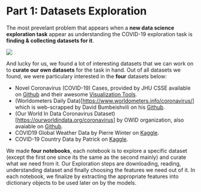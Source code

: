 # Part 1: Datasets Exploration 

The most prevelant problem that appears when a **new data science exploration task** appear as understanding the COVID-19 exploration task is **finding & collecting datasets for it**.

![](https://miro.medium.com/max/1200/1*GRHR16nydMdpADOi5MIk_w.jpeg)

And lucky for us, we found a lot of interesting datasets that we can work on to **curate our own datasets** for the task in hand.
Out of all datasets we found, we were particulary interested in the **four** datasets below:

* Novel Coronavirus (COVID-19) Cases, provided by JHU CSSE available on [Github](https://github.com/CSSEGISandData/COVID-19) and their awesome [Visualization Tools](https://www.arcgis.com/apps/opsdashboard/index.html#/bda7594740fd40299423467b48e9ecf6).
* (Worldometers Daily Data)[https://www.worldometers.info/coronavirus/] which is web-scrapped by David Bumbeishvili on his [Github](https://github.com/bumbeishvili/covid19-daily-data).
* (Our World In Data Coronavirus Dataset)[https://ourworldindata.org/coronavirus] by OWID organization, also avaiable on [Github](https://github.com/owid/covid-19-data).
* COVID19 Global Weather Data by Pierre Winter on [Kaggle](https://www.kaggle.com/winterpierre91/covid19-global-weather-data).
* COVID-19 Country Data by Patrick on [Kaggle](https://www.kaggle.com/bitsnpieces/covid19-country-data).

We made **four notebooks**, each notebook is to explore a specific dataset (except the first one since its the same as the second mainly) and curate what we need from it.
Our Exploration steps are downloading, reading, understanding dataset and finally choosing the features we need out of it. In each notebook, we finalize by extracting the appropriate features into dictionary objects to be used later on by the models.
